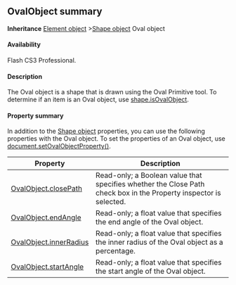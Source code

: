 ## OvalObject summary

**Inheritance** [Element object](../Element_object/element_summary.md) >[Shape object](../Shape_object/shape_summary.md) Oval object

#### Availability

Flash CS3 Professional.

#### Description

The Oval object is a shape that is drawn using the Oval Primitive tool. To determine if an item is an Oval object, use
[shape.isOvalObject](../Shape_object/shape9.md).

#### Property summary

In addition to the [Shape object](../Shape_object/shape_summary.md) properties, you can use the following properties with the Oval object. To set the properties of an Oval object, use [document.setOvalObjectProperty()](../Document_object/docum590.md).

| **Property** | **Description** |
| --- | --- |
| [OvalObject.closePath](../Oval_object/OvalObject.md) | Read-only; a Boolean value that specifies whether the Close Path check box in the Property inspector is selected. |
| [OvalObject.endAngle](../Oval_object/OvalObjec1.md) | Read-only; a float value that specifies the end angle of the Oval object. |
| [OvalObject.innerRadius](../Oval_object/OvalObjec2.md) | Read-only; a float value that specifies the inner radius of the Oval object as a percentage. |
| [OvalObject.startAngle](../Oval_object/OvalObjec3.md) | Read-only; a float value that specifies the start angle of the Oval object. |
